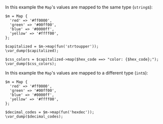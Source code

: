 In this example the `Map`'s values are mapped to the same type (`string`s):

```map-to-strings.hack
$m = Map {
  'red' => '#ff0000',
  'green' => '#00ff00',
  'blue' => '#0000ff',
  'yellow' => '#ffff00',
};

$capitalized = $m->map(fun('strtoupper'));
\var_dump($capitalized);

$css_colors = $capitalized->map($hex_code ==> "color: {$hex_code};");
\var_dump($css_colors);
```

In this example the `Map`'s values are mapped to a different type (`int`s):

```map-to-ints.hack
$m = Map {
  'red' => '#ff0000',
  'green' => '#00ff00',
  'blue' => '#0000ff',
  'yellow' => '#ffff00',
};

$decimal_codes = $m->map(fun('hexdec'));
\var_dump($decimal_codes);
```
